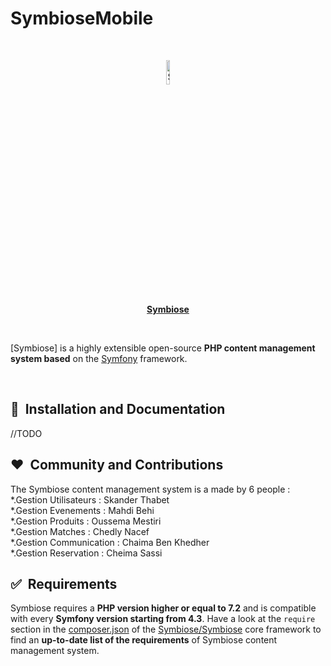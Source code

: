 # SymbioseMobile

<br/>
<p align="center">
    <a href="#">
        <img width="10%" src="https://i.imgur.com/OoAGhF3.png" alt="Sulu logo">
      <br><strong>Symbiose</strong>
    </a>
</p>

<br/>

[Symbiose] is a highly extensible open-source **PHP content management system based** on the [Symfony](https://symfony.com/) framework. 

<br/>

## 🚀&nbsp; Installation and Documentation

//TODO

## ❤️&nbsp; Community and Contributions

The Symbiose content management system is a made by 6 people : 
<br>
*.Gestion Utilisateurs : Skander Thabet
<br>
*.Gestion Evenements : Mahdi Behi
<br>
*.Gestion Produits : Oussema Mestiri
<br>
*.Gestion Matches : Chedly Nacef
<br>
*.Gestion Communication : Chaima Ben Khedher
<br>
*.Gestion Reservation : Cheima Sassi


## ✅&nbsp; Requirements

Symbiose requires a **PHP version higher or equal to 7.2** and is compatible with every **Symfony version starting from 4.3**. Have a look at the `require` section in the [composer.json](#//TODO) of the [Symbiose/Symbiose](#TODO) core framework to find an **up-to-date list of the requirements** of Symbiose content management system.
